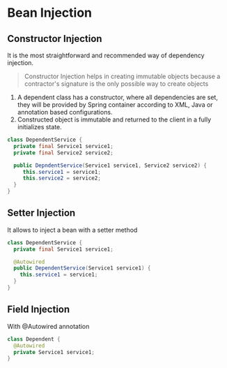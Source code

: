 # Bean Injection

## Constructor Injection
It is the most straightforward and recommended way of dependency injection.

> Constructor Injection helps in creating immutable objects because a contractor's signature is the only possible way to create objects

1. A dependent class has a constructor, where all dependencies are set, they will be provided by Spring container according to XML, Java or annotation based configurations.
2. Constructed object is immutable and returned to the client in a fully initializes state.

```java
class DependentService {
  private final Service1 service1;
  private final Service2 service2;

  public DepndentService(Service1 service1, Service2 service2) {
     this.service1 = service1;
     this.service2 = service2;
  }
}
```

## Setter Injection
It allows to inject a bean with a setter method

```java
class DependentService {
  private final Service1 service1;

  @Autowired
  public DependentService(Service1 service1) {
    this.service1 = service1;
  }
}
```

## Field Injection 
With @Autowired annotation
```java
class Dependent {
  @Autowired
  private Service1 service1;
}
```
